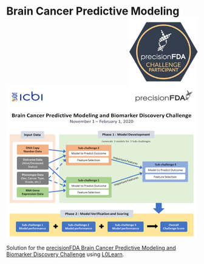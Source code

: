 # Brain Cancer Predictive Modeling <img src="https://raw.githubusercontent.com/skoc/bcpm-pfda-challenge/master/img/pfda-participant.png" align="right" alt="logo" height="180" width="180" />

<img src="https://raw.githubusercontent.com/skoc/bcpm-pfda-challenge/master/img/challenge-details.png" class="center" alt="summary" height="400" width="500" />

Solution for the [precisionFDA Brain Cancer Predictive Modeling and Biomarker Discovery Challenge](https://precision.fda.gov/challenges/8) using [L0Learn](https://github.com/hazimehh/L0Learn).

